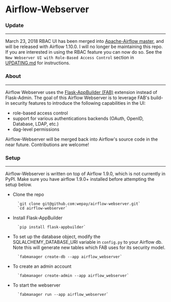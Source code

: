 # Airflow-Webserver

### Update
--------------------------------------------------------------
March 23, 2018
RBAC UI has been merged into [Apache-Airflow master](https://github.com/apache/incubator-airflow), and will be released with Airflow 1.10.0. I will no longer be maintaining this repo. If you are interested in using the RBAC feature you can now do so. See the `New Webserver UI with Role-Based Access Control` section in [UPDATING.md](https://github.com/apache/incubator-airflow/blob/master/UPDATING.md) for instructions.

### About
--------------------------------------------------------------

Airflow Webserver uses the [Flask-AppBuilder (FAB)](https://github.com/dpgaspar/Flask-AppBuilder) extension instead of Flask-Admin. The goal of this Airflow Webserver is to leverage FAB's build-in security features to introduce the following capabilities in the UI:
- role-based access control
- support for various authentications backends (OAuth, OpenID, Database, LDAP, etc.)
- dag-level permissions

Airflow-Webserver will be merged back into Airflow's source code in the near future. Contributions are welcome!

### Setup
--------------------------------------------------------------

Airflow-Webserver is written on top of Airflow 1.9.0, which is not currently in PyPI. Make sure you have airflow 1.9.0+ installed before attempting the setup below.

- Clone the repo

        `git clone git@github.com:wepay/airflow-webserver.git`
        `cd airflow-webserver`

- Install Flask-AppBuilder

        `pip install flask-appbuilder`

- To set up the database object, modify the SQLALCHEMY_DATABASE_URI variable in `config.py` to your Airflow db.
  Note this will generate new tables which FAB uses for its security model.
  
        `fabmanager create-db --app airflow_webserver`

- To create an admin account

        `fabmanager create-admin --app airflow_webserver`

- To start the webserver

        `fabmanager run --app airflow_webserver`
